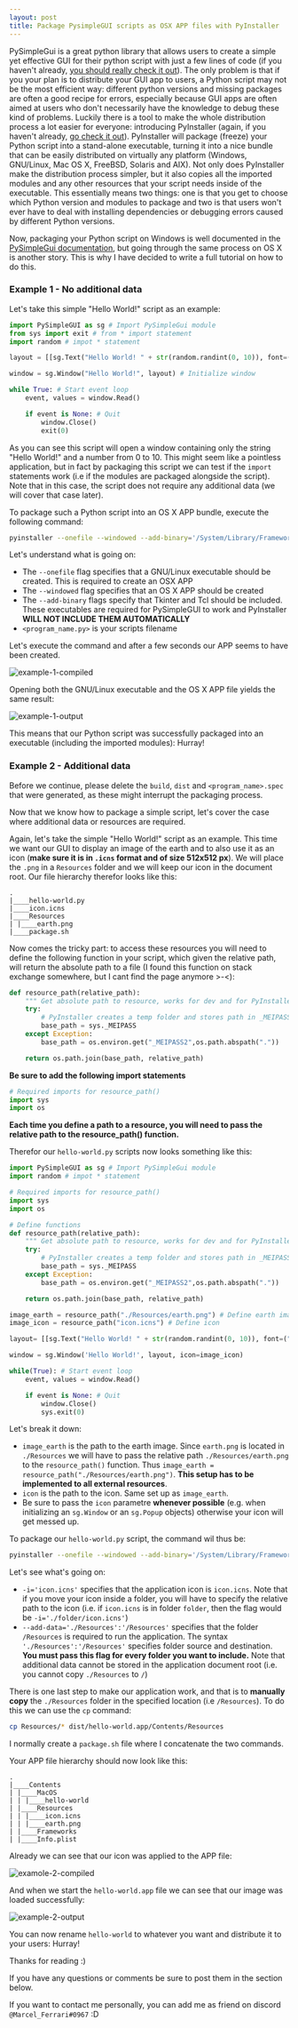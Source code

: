 ```yaml
---
layout: post
title: Package PysimpleGUI scripts as OSX APP files with PyInstaller
---
```


PySimpleGui is a great python library that allows users to create a simple yet effective GUI for their python script with just a few lines of code (if you haven't already, [you should really check it out](https://pysimplegui.readthedocs.io/en/latest/)). The only problem is that if you your plan is to distribute your GUI app to users, a Python script may not be the most efficient way: different python versions and missing packages are often a good recipe for errors, especially because GUI apps are often aimed at users who don't necessarily have the knowledge to debug these kind of problems. Luckily there is a tool to make the whole distribution process a lot easier for everyone: introducing PyInstaller (again, if you haven't already, [go check it out](https://www.pyinstaller.org)). PyInstaller will package (freeze) your Python script into a stand-alone executable, turning it into a nice bundle that can be easily distributed on virtually any platform (Windows, GNU/Linux, Mac OS X, FreeBSD, Solaris and AIX). Not only does PyInstaller make the distribution process simpler, but it also copies all the imported modules and any other resources that your script needs inside of the executable. This essentially means two things: one is that you get to choose which Python version and modules to package and two is that users won't ever have to deal with installing dependencies or debugging errors caused by different Python versions.

Now, packaging your Python script on Windows is well documented in the [PySimpleGui documentation](https://pysimplegui.readthedocs.io/en/latest/), but going through the same process on OS X is another story. This is why I have decided to write a full tutorial on how to do this.

### Example 1 - No additional data

Let's take this simple "Hello World!" script as an example:

```python
import PySimpleGUI as sg # Import PySimpleGui module
from sys import exit # from * import statement
import random # impot * statement

layout = [[sg.Text("Hello World! " + str(random.randint(0, 10)), font=("Helvetica", 30), key="output")]] # Define GUI layout

window = sg.Window("Hello World!", layout) # Initialize window

while True: # Start event loop
    event, values = window.Read()

    if event is None: # Quit
        window.Close()
        exit(0)
```

As you can see this script will open a window containing only the string "Hello World!" and a number from 0 to 10. This might seem like a pointless application, but in fact by packaging this script we can test if the `import` statements work (i.e if the modules are packaged alongside the script). Note that in this case, the script does not require any additional data (we will cover that case later).

To package such a Python script into an OS X APP bundle, execute the following command:

```bash
pyinstaller --onefile --windowed --add-binary='/System/Library/Frameworks/Tk.framework/Tk':'tk' --add-binary='/System/Library/Frameworks/Tcl.framework/Tcl':'tcl' <program_name.py>

```

Let's understand what is going on:

* The `--onefile` flag specifies that a GNU/Linux executable should be created. This is required to create an OSX APP
* The `--windowed` flag specifies that an OS X APP should be created
* The `--add-binary` flags specify that Tkinter and Tcl should be included. These executables are required for PySimpleGUI to work and PyInstaller **WILL NOT INCLUDE THEM AUTOMATICALLY**
* `<program_name.py>` is your scripts filename

Let's execute the command and after a few seconds our APP seems to have been created.

![example-1-compiled](/images/posts/2019-8-19-Bundle-PySimpleGui-scripts-as-OSX-APP-files-with-PyInstaller.md/example-1-compiled.png)

Opening both the GNU/Linux executable and the OS X APP file yields the same result:

![example-1-output](/images/posts/2019-8-19-Bundle-PySimpleGui-scripts-as-OSX-APP-files-with-PyInstaller.md/example-1-output.png)

This means that our Python script was successfully packaged into an executable (including the imported modules): Hurray!

### Example 2 - Additional data

Before we continue, please delete the `build`, `dist` and `<program_name>.spec` that were generated, as these might interrupt the packaging process.

Now that we know how to package a simple script, let's cover the case where additional data or resources are required.

Again, let's take the simple "Hello World!" script as an example. This time we want our GUI to display an image of the earth and to also use it as an icon (**make sure it is in `.icns` format and of size 512x512 px**). We will place the `.png` in a `Resources` folder and we will keep our icon in the document root. Our file hierarchy therefor looks like this:

```.
.
|____hello-world.py
|____icon.icns
|____Resources
| |____earth.png
|____package.sh
```

Now comes the tricky part: to access these resources you will need to define the following function in your script, which given the relative path, will return the absolute path to a file (I found this function on stack exchange somewhere, but I cant find the page anymore  >-<):

```python
def resource_path(relative_path):
    """ Get absolute path to resource, works for dev and for PyInstaller """
    try:
        # PyInstaller creates a temp folder and stores path in _MEIPASS
        base_path = sys._MEIPASS
    except Exception:
        base_path = os.environ.get("_MEIPASS2",os.path.abspath("."))

    return os.path.join(base_path, relative_path)
```

**Be sure to add the following import statements**

```python
# Required imports for resource_path()
import sys
import os
```

**Each time you define a path to a resource, you will need to pass the relative path to the resource_path() function.**

Therefor our `hello-world.py` scripts now looks something like this:

```python
import PySimpleGUI as sg # Import PySimpleGui module
import random # impot * statement

# Required imports for resource_path()
import sys
import os

# Define functions
def resource_path(relative_path):
    """ Get absolute path to resource, works for dev and for PyInstaller """
    try:
        # PyInstaller creates a temp folder and stores path in _MEIPASS
        base_path = sys._MEIPASS
    except Exception:
        base_path = os.environ.get("_MEIPASS2",os.path.abspath("."))

    return os.path.join(base_path, relative_path)

image_earth = resource_path("./Resources/earth.png") # Define earth image
image_icon = resource_path("icon.icns") # Define icon

layout= [[sg.Text("Hello World! " + str(random.randint(0, 10)), font=("Helvetica", 30)), sg.Image(filename=image_earth)]] # Define layout

window = sg.Window('Hello World!', layout, icon=image_icon)

while(True): # Start event loop
    event, values = window.Read()

    if event is None: # Quit
        window.Close()
        sys.exit(0)

```

Let's break it down:

* `image_earth` is the path to the earth image. Since `earth.png` is located in `./Resources` we will have to pass the relative path `./Resources/earth.png` to the `resource_path()` function. Thus `image_earth = resource_path("./Resources/earth.png")`. **This setup has to be implemented to all external resources**.
* `icon` is the path to the icon. Same set up as  `image_earth`.
* Be sure to pass the `icon` parametre **whenever possible** (e.g. when initializing an `sg.Window` or an `sg.Popup` objects) otherwise your icon will get messed up.

To package our `hello-world.py` script, the command wil thus be:

```bash
pyinstaller --onefile --windowed --add-binary='/System/Library/Frameworks/Tk.framework/Tk':'tk' --add-binary='/System/Library/Frameworks/Tcl.framework/Tcl':'tcl' -i='icon.icns' --add-data='./Resources':'/Resources' hello-world.py <<< y
```

Let's see what's going on:

* `-i='icon.icns'` specifies that the application icon is `icon.icns`. Note that if you move your icon inside a folder, you will have to specify the relative path to the icon (i.e. if  `icon.icns` is in folder `folder`, then the flag would be `-i='./folder/icon.icns'`)
* `--add-data='./Resources':'/Resources'` specifies that the folder `/Resources` is required to run the application. The syntax `'./Resources':'/Resources'` specifies folder source and destination. **You must pass this flag for every folder you want to include.** Note that additional data cannot be stored in the application document root (i.e. you cannot copy `./Resources` to `/`)

There is one last step to make our application work, and that is to **manually copy** the `./Resources` folder in the specified location (i.e `/Resources`). To do this we can use the `cp` command:

```bash
cp Resources/* dist/hello-world.app/Contents/Resources
```

I normally create a `package.sh` file where I concatenate the two commands.

Your APP file hierarchy should now look like this:

```.
.
|____Contents
| |____MacOS
| | |____hello-world
| |____Resources
| | |____icon.icns
| | |____earth.png
| |____Frameworks
| |____Info.plist
```

Already we can see that our icon was applied to the APP file:

![examole-2-compiled](/images/posts/2019-8-19-Bundle-PySimpleGui-scripts-as-OSX-APP-files-with-PyInstaller.md/examole-2-compiled.png)

And when we start the `hello-world.app` file we can see that our image was loaded successfully:

![example-2-output](/images/posts/2019-8-19-Bundle-PySimpleGui-scripts-as-OSX-APP-files-with-PyInstaller.md/example-2-output.png)

You can now rename `hello-world` to whatever you want and distribute it to your users: Hurray!

Thanks for reading :)

If you have any questions or comments be sure to post them in the section below.

If you want to contact me personally, you can add me as friend on discord `@Marcel_Ferrari#0967` :D
